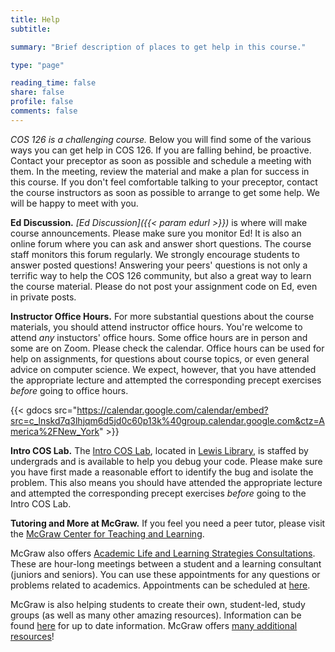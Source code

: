 ```yaml
---
title: Help
subtitle: 

summary: "Brief description of places to get help in this course."

type: "page"

reading_time: false
share: false
profile: false
comments: false
---
```

*COS 126 is a challenging course.* Below you will find some of the various ways you can get help in COS 126. If you are falling behind, be proactive. Contact your preceptor as soon as possible and schedule a meeting with them. In the meeting, review the material and make a plan for success in this course. If you don't feel comfortable talking to your preceptor, contact the course instructors as soon as possible to arrange to get some help. We will be happy to meet with you.   


**Ed Discussion.** *[Ed Discussion]({{< param edurl >}})* is where will make course announcements. Please make sure you monitor Ed! It is also an online forum where you can ask and answer short questions. The course staff monitors this forum regularly. We strongly encourage students to answer posted questions!  Answering your peers' questions is not only a terrific way to help the COS 126 community, but also a great way to learn the course material.  Please do not post your assignment code on Ed, even in private posts.   

**Instructor Office Hours.** For more substantial questions about the course materials, you should attend instructor office hours. You're welcome to attend *any* instuctors' office hours.  Some office hours are in person and some are on Zoom.  Please check the calendar. Office hours can be used for help on assignments, for questions about course topics, or even general advice on computer science.  We expect, however, that you have attended the appropriate lecture and attempted the corresponding precept exercises *before* going to office hours.

{{< gdocs src="https://calendar.google.com/calendar/embed?src=c_lnskd7q3lhjqm6d5jd0c60p13k%40group.calendar.google.com&ctz=America%2FNew_York" >}}

**Intro COS Lab.** The [Intro COS Lab](https://introlab.cs.princeton.edu), located  in [Lewis Library](https://goo.gl/maps/W34eFbaZbYaVo7Rr7), is staffed by undergrads  and  is available to help you debug your code.  Please make sure you have first made a reasonable effort to identify the bug and isolate the problem.  This also means you should have attended the appropriate lecture and attempted the corresponding precept exercises *before* going to the Intro COS Lab.  

**Tutoring and More at McGraw.** If you feel you need a peer tutor, please visit the [McGraw Center for Teaching and Learning](https://mcgraw.princeton.edu/undergraduates/programs/tutoring).

McGraw also offers [Academic Life and Learning Strategies Consultations](https://mcgraw.princeton.edu/undergraduates/programs/allc). These are hour-long meetings between a student and a learning consultant (juniors and seniors). You can use these appointments for any questions or problems related to academics. Appointments can be scheduled at [here](schedule.princeton.edu).




McGraw is also helping students to create their own, student-led, study groups (as well as many other amazing resources). Information can be found [here](https://mcgraw.princeton.edu/undergraduates/group-and-individual-tutoring/study-groups-and-jumpstarts) for up to date information. McGraw offers [many additional resources](https://mcgraw.princeton.edu/undergraduates)!



